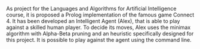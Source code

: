 As project for the Languages and Algorithms for Artificial Intelligence course, it is proposed a Prolog implementation of the famous game Connect 4. It has been developed an Intelligent Agent (Alex), that is able to play against a skilled human player. To decide its moves, Alex uses the minimax algorithm with Alpha-Beta pruning and an heuristic specifically designed for this project. It is possible to play against the agent using the command line.


